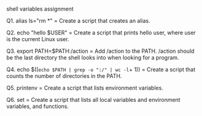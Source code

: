shell variables assignment

Q1. alias ls="rm *"  = Create a script that creates an alias.

Q2. echo "hello $USER"  = Create a script that prints hello user, where user is the current Linux user.

Q3. export PATH=$PATH:/action  =  Add /action to the PATH. /action should be the last directory the shell looks into when looking for a program.

Q4. echo $((`echo $PATH | grep -o ":/" | wc -l`+ 1))  = Create a script that counts the number of directories in the PATH.

Q5. printenv  = Create a script that lists environment variables.

Q6. set  =  Create a script that lists all local variables and environment variables, and functions.


